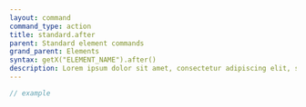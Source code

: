 ```yaml
---
layout: command
command_type: action
title: standard.after
parent: Standard element commands
grand_parent: Elements
syntax: getX("ELEMENT_NAME").after()
description: Lorem ipsum dolor sit amet, consectetur adipiscing elit, sed do eiusmod tempor incididunt ut labore et dolore magna aliqua. Ut enim ad minim veniam, quis nostrud exercitation ullamco laboris nisi ut aliquip ex ea commodo consequat.
---
```


```javascript
// example
```
